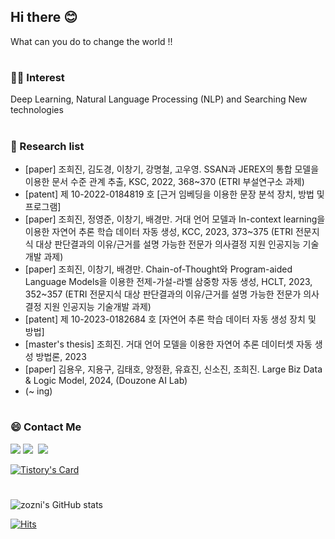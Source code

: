 ## Hi there 😊
What can you do to change the world !!

#

### 👩‍💻 Interest 
<p>Deep Learning, Natural Language Processing (NLP) and Searching New technologies </p>

#

### 🔎 Research list
- [paper] 조희진, 김도경, 이창기, 강명철, 고우영. SSAN과 JEREX의 통합 모델을 이용한 문서 수준 관계 추출, KSC, 2022, 368~370 (ETRI 부설연구소 과제)
- [patent] 제 10-2022-0184819 호 [근거 임베딩을 이용한 문장 분석 장치, 방법 및 프로그램] 
- [paper] 조희진, 정영준, 이창기, 배경만. 거대 언어 모델과 In-context learning을 이용한 자연어 추론 학습 데이터 자동 생성, KCC, 2023, 373~375 (ETRI 전문지식 대상 판단결과의 이유/근거를 설명 가능한 전문가 의사결정 지원 인공지능 기술개발 과제)
- [paper] 조희진, 이창기, 배경만. Chain-of-Thought와 Program-aided Language Models을 이용한 전제-가설-라벨 삼중항 자동 생성, HCLT, 2023, 352~357 (ETRI 전문지식 대상 판단결과의 이유/근거를 설명 가능한 전문가 의사결정 지원 인공지능 기술개발 과제)
- [patent] 제 10-2023-0182684 호 [자연어 추론 학습 데이터 자동 생성 장치 및 방법]
- [master's thesis] 조희진. 거대 언어 모델을 이용한 자연어 추론 데이터셋 자동 생성 방법론, 2023
- [paper] 김용우, 지용구, 김태호, 양정환, 유효진, 신소진, 조희진. Large Biz Data & Logic Model, 2024, (Douzone AI Lab)
- (~ ing)


#
### 😄 Contact Me 
<p>
    <a href="mailto:thekey1027@naver.com"><img src="https://img.shields.io/badge/Mail-d14836?style=flat-square&logo=Gmail&logoColor=white&link=thekey1027@naver.com"/></a>
  <a href="https://joheejin.tistory.com/"><img src="https://img.shields.io/badge/%20Blog-053766?style=flat-square&logo=Tistory&logoColor=white"/></a>&nbsp
  <a href="https://www.instagram.com/zo_zni/"><img src="https://img.shields.io/badge/Instagram-E4405F?style=flat-square&logo=Instagram&logoColor=white&link=https://www.instagram.com/zo_zni/"/></a>&nbsp
</p>

[![Tistory's Card](https://github-readme-tistory-card.vercel.app/api?name=joheejin&theme=default)](https://joheejin.tistory.com)


#
![zozni's GitHub stats](https://github-readme-stats.vercel.app/api?username=zozni&show_icons=true&theme=github_dark_dimmed)

[![Hits](https://hits.seeyoufarm.com/api/count/incr/badge.svg?url=https%3A%2F%2Fgithub.com%2Fzozni%2Fhit-counter&count_bg=%2379C83D&title_bg=%23555555&icon=&icon_color=%23E7E7E7&title=hits&edge_flat=false)](https://hits.seeyoufarm.com)

<!--
**zozni/zozni** is a ✨ _special_ ✨ repository because its `README.md` (this file) appears on your GitHub profile.

Here are some ideas to get you started:

- 🔭 I’m currently working on ...
- 🌱 I’m currently learning ...
- 👯 I’m looking to collaborate on ...
- 🤔 I’m looking for help with ...
- 💬 Ask me about ...
- 📫 How to reach me: ...
- 😄 Pronouns: ...
- ⚡ Fun fact: ...
-->
